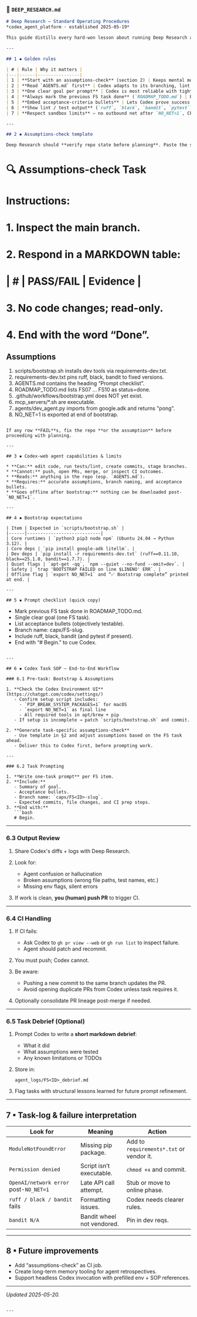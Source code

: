 ### 🧠 `DEEP_RESEARCH.md`

```markdown
# Deep Research – Standard Operating Procedures  
*codex_agent_platform · established 2025-05-19*

This guide distills every hard-won lesson about running Deep Research and Codex web agents in this repository. Follow it **before** drafting any new research prompt or technical roadmap.

---

## 1 ▪ Golden rules

| # | Rule | Why it matters |
|---|------|----------------|
| 1 | **Start with an assumptions-check** (section 2) | Keeps mental models in sync with the evolving codebase. |
| 2 | **Read `AGENTS.md` first** | Codex adapts to its branching, lint, and CI conventions. |
| 3 | **One clear goal per prompt** | Codex is most reliable with tightly scoped tasks. |
| 4 | **Always mark the previous FS task done** (`ROADMAP_TODO.md`) | Prevents duplicate work and drives the task loop. |
| 5 | **Embed acceptance-criteria bullets** | Lets Codex prove success (or show failures) in its logs. |
| 6 | **Show lint / test output** (`ruff`, `black`, `bandit`, `pytest`) | Reviewers see green checks inline; failures surface early. |
| 7 | **Respect sandbox limits** – no outbound net after `NO_NET=1`, CPU-only, 4 GB RAM | Heavy models or late installs will crash the run. |

---

## 2 ▪ Assumptions-check template

Deep Research should **verify repo state before planning**. Paste the skeleton below into a Codex task whenever major structure or tooling may have changed. Adjust assumptions as needed.

```

# 🔍  Assumptions-check Task

# Instructions:

# 1. Inspect the main branch.

# 2. Respond in a MARKDOWN table:

# | # | PASS/FAIL | Evidence |

# 3. No code changes; read-only.

# 4. End with the word “Done”.

## Assumptions

1. scripts/bootstrap.sh installs dev tools via requirements-dev.txt.
2. requirements-dev.txt pins ruff, black, bandit to fixed versions.
3. AGENTS.md contains the heading “Prompt checklist”.
4. ROADMAP\_TODO.md lists FS07 ... FS10 as status=done.
5. .github/workflows/bootstrap.yml does NOT yet exist.
6. mcp\_servers/\*.sh are executable.
7. agents/dev\_agent.py imports from google.adk and returns "pong".
8. NO\_NET=1 is exported at end of bootstrap.

```

If any row **FAIL**s, fix the repo **or the assumption** before proceeding with planning.

---

## 3 ▪ Codex-web agent capabilities & limits

* **Can:** edit code, run tests/lint, create commits, stage branches.
* **Cannot:** push, open PRs, merge, or inspect CI outcomes.
* **Reads:** anything in the repo (esp. `AGENTS.md`).
* **Requires:** accurate assumptions, branch naming, and acceptance bullets.
* **Goes offline after bootstrap:** nothing can be downloaded post-`NO_NET=1`.

---

## 4 ▪ Bootstrap expectations

| Item | Expected in `scripts/bootstrap.sh` |
|------|----------------------------|
| Core runtimes | `python3 pip3 node npm` (Ubuntu 24.04 → Python 3.12). |
| Core deps | `pip install google-adk litellm`. |
| Dev deps | `pip install -r requirements-dev.txt` (ruff==0.11.10, black==25.1.0, bandit==1.7.7). |
| Quiet flags | `apt-get -qq`, `npm --quiet --no-fund --omit=dev`. |
| Safety | `trap 'BOOTSTRAP FAILED on line $LINENO' ERR`. |
| Offline flag | `export NO_NET=1` and “✅ Bootstrap complete” printed at end. |

---

## 5 ▪ Prompt checklist (quick copy)

```

* Mark previous FS task done in ROADMAP\_TODO.md.
* Single clear goal (one FS task).
* List acceptance bullets (objectively testable).
* Branch name: capx/FS<ID>-slug.
* Include ruff, black, bandit (and pytest if present).
* End with “# Begin.” to cue Codex.

````

---

## 6 ▪ Codex Task SOP – End-to-End Workflow

### 6.1 Pre-task: Bootstrap & Assumptions

1. **Check the Codex Environment UI** (https://chatgpt.com/codex/settings/)
   - Confirm setup script includes:
     - `PIP_BREAK_SYSTEM_PACKAGES=1` for macOS
     - `export NO_NET=1` as final line
     - All required tools in apt/brew + pip
   - If setup is incomplete → patch `scripts/bootstrap.sh` and commit.

2. **Generate task-specific assumptions-check**
   - Use template in §2 and adjust assumptions based on the FS task ahead.
   - Deliver this to Codex first, before prompting work.

---

### 6.2 Task Prompting

1. **Write one-task prompt** per FS item.
2. **Include:**
   - Summary of goal.
   - Acceptance bullets.
   - Branch name: `capx/FS<ID>-slug`.
   - Expected commits, file changes, and CI prep steps.
3. **End with:**  
   ```bash
   # Begin.
````

---

### 6.3 Output Review

1. Share Codex's diffs + logs with Deep Research.
2. Look for:

   * Agent confusion or hallucination
   * Broken assumptions (wrong file paths, test names, etc.)
   * Missing env flags, silent errors
3. If work is clean, **you (human) push PR** to trigger CI.

---

### 6.4 CI Handling

1. If CI fails:

   * Ask Codex to `gh pr view --web` or `gh run list` to inspect failure.
   * Agent should patch and recommit.
2. You must push; Codex cannot.
3. Be aware:

   * Pushing a new commit to the same branch updates the PR.
   * Avoid opening duplicate PRs from Codex unless task requires it.
4. Optionally consolidate PR lineage post-merge if needed.

---

### 6.5 Task Debrief (Optional)

1. Prompt Codex to write a **short markdown debrief**:

   * What it did
   * What assumptions were tested
   * Any known limitations or TODOs
2. Store in:

   ```
   agent_logs/FS<ID>_debrief.md
   ```
3. Flag tasks with structural lessons learned for future prompt refinement.

---

## 7 ▪ Task-log & failure interpretation

| Look for                               | Meaning                    | Action                                   |
| -------------------------------------- | -------------------------- | ---------------------------------------- |
| `ModuleNotFoundError`                  | Missing pip package.       | Add to `requirements*.txt` or vendor it. |
| `Permission denied`                    | Script isn’t executable.   | `chmod +x` and commit.                   |
| `OpenAI/network error` post-`NO_NET=1` | Late API call attempt.     | Stub or move to online phase.            |
| `ruff / black / bandit` fails          | Formatting issues.         | Codex needs clearer rules.               |
| `bandit N/A`                           | Bandit wheel not vendored. | Pin in dev reqs.                         |

---

## 8 ▪ Future improvements

* Add “assumptions-check” as CI job.
* Create long-term memory tooling for agent retrospectives.
* Support headless Codex invocation with prefilled env + SOP references.

---

*Updated 2025-05-20.*

```

---
